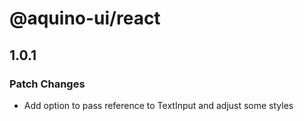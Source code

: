 # @aquino-ui/react

## 1.0.1

### Patch Changes

- Add option to pass reference to TextInput and adjust some styles
